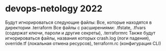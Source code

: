 # devops-netology 2022
Будут игнорироваться следующие файлы:
Все, которые находятся в директории .terraform
Все файлы с расширениями: .tfstate, .tfvars (содержат ключи, пароли и другие секреты), .terraformrc
Также будут игнорироваться файлы, названия которых crash.log (логи падения), override.tf (локальная отмена ресурсов), terraform.rc (конфигурация CLI)